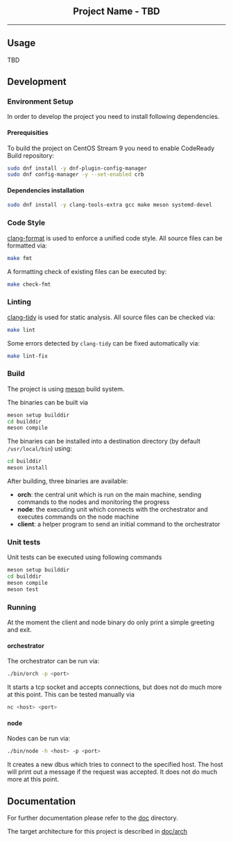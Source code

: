 <p align="center">
  <h2 align="center">Project Name - TBD</h3>
</p>

---

## Usage

TBD

## Development

### Environment Setup

In order to develop the project you need to install following dependencies.

#### Prerequisities

To build the project on CentOS Stream 9 you need to enable CodeReady Build repository:
```bash
sudo dnf install -y dnf-plugin-config-manager
sudo dnf config-manager -y --set-enabled crb
```

#### Dependencies installation

```bash
sudo dnf install -y clang-tools-extra gcc make meson systemd-devel
```

### Code Style

[clang-format](https://clang.llvm.org/docs/ClangFormat.html) is used to enforce a unified code style. All source files can be formatted via:
```bash
make fmt
```

A formatting check of existing files can be executed by:
```bash
make check-fmt
```

### Linting

[clang-tidy](https://clang.llvm.org/extra/clang-tidy/) is used for static analysis. All source files can be checked via:
```bash
make lint
```

Some errors detected by `clang-tidy` can be fixed automatically via: 
```bash
make lint-fix
```

### Build

The project is using [meson](https://mesonbuild.com/) build system.

The binaries can be built via
```bash
meson setup builddir
cd builddir
meson compile
```

The binaries can be installed into a destination directory (by default `/usr/local/bin`) using:
```bash
cd builddir
meson install
```

After building, three binaries are available:
- __orch__: the central unit which is run on the main machine, sending commands to the nodes and monitoring the progress
- __node__: the executing unit which connects with the orchestrator and executes commands on the node machine
- __client__: a helper program to send an initial command to the orchestrator

### Unit tests

Unit tests can be executed using following commands
```bash
meson setup builddir
cd builddir
meson compile
meson test
```

### Running

At the moment the client and node binary do only print a simple greeting and exit.

#### orchestrator

The orchestrator can be run via:
```bash
./bin/orch -p <port>
```
It starts a tcp socket and accepts connections, but does not do much more at this point.
This can be tested manually via
```bash
nc <host> <port>
```

#### node

Nodes can be run via:
```bash
./bin/node -h <host> -p <port>
```
It creates a new dbus which tries to connect to the specified host. The host will print out a message if the request was accepted. It does not do much more at this point.

## Documentation

For further documentation please refer to the [doc](./doc/) directory.

The target architecture for this project is described in [doc/arch](./doc/arch/)
